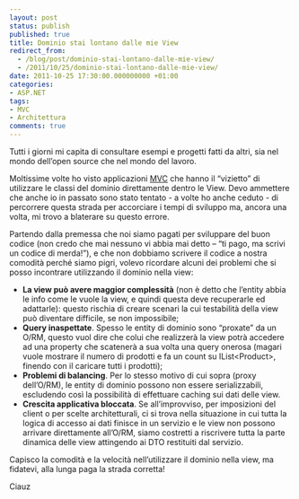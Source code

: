 ```yaml
---
layout: post
status: publish
published: true
title: Dominio stai lontano dalle mie View
redirect_from: 
  - /blog/post/dominio-stai-lontano-dalle-mie-view/
  - /2011/10/25/dominio-stai-lontano-dalle-mie-view/
date: 2011-10-25 17:30:00.000000000 +01:00
categories:
- ASP.NET
tags:
- MVC
- Architettura
comments: true
---
```

<p>Tutti i giorni mi capita di consultare esempi e progetti fatti da altri, sia nel mondo dell’open source che nel mondo del lavoro.</p>  <p>Moltissime volte ho visto applicazioni <a title="Posts about mvc" href="http://tostring.it/tags/archive/mvc" target="_blank">MVC</a> che hanno il “vizietto” di utilizzare le classi del dominio direttamente dentro le View. Devo ammettere che anche io in passato sono stato tentato - a volte ho anche ceduto - di percorrere questa strada per accorciare i tempi di sviluppo ma, ancora una volta, mi trovo a blaterare su questo errore.</p>  <p>Partendo dalla premessa che noi siamo pagati per sviluppare del buon codice (non credo che mai nessuno vi abbia mai detto – “ti pago, ma scrivi un codice di merda!”), e che non dobbiamo scrivere il codice a nostra comodità perché siamo pigri, volevo ricordare alcuni dei problemi che si posso incontrare utilizzando il dominio nella view:</p>  <ul>   <li><b>La view può avere maggior complessità</b> (non è detto che l’entity abbia le info come le vuole la view, e quindi questa deve recuperarle ed adattarle): questo rischia di creare scenari la cui testabilità della view può diventare difficile, se non impossibile; </li>    <li><b>Query inaspettate</b>. Spesso le entity di dominio sono “proxate” da un O/RM, questo vuol dire che colui che realizzerà la view potrà accedere ad una property che scatenerà a sua volta una query onerosa (magari vuole mostrare il numero di prodotti e fa un count su IList&lt;Product&gt;, finendo con il caricare tutti i prodotti); </li>    <li><b>Problemi di balancing</b>. Per lo stesso motivo di cui sopra (proxy dell’O/RM), le entity di dominio possono non essere serializzabili, escludendo così la possibilità di effettuare caching sui dati delle view. </li>    <li><b>Crescita applicativa bloccata</b>. Se all’improvviso, per imposizioni del client o per scelte architetturali, ci si trova nella situazione in cui tutta la logica di accesso ai dati finisce in un servizio e le view non possono arrivare direttamente all’O/RM, siamo costretti a riscrivere tutta la parte dinamica delle view attingendo ai DTO restituiti dal servizio. </li> </ul>  <p>Capisco la comodità e la velocità nell’utilizzare il dominio nella view, ma fidatevi, alla lunga paga la strada corretta!</p>  <p>Ciauz</p>
